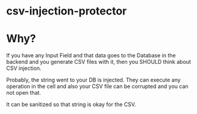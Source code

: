 # csv-injection-protector

# Why?

If you have any Input Field and that data goes to the Database in the backend and you generate CSV files with it, then you SHOULD think about CSV injection.

Probably, the string went to your DB is injected. They can execute any operation in the cell and also your CSV file can be corrupted and you can not open that.

It can be sanitized so that string is okay for the CSV.
